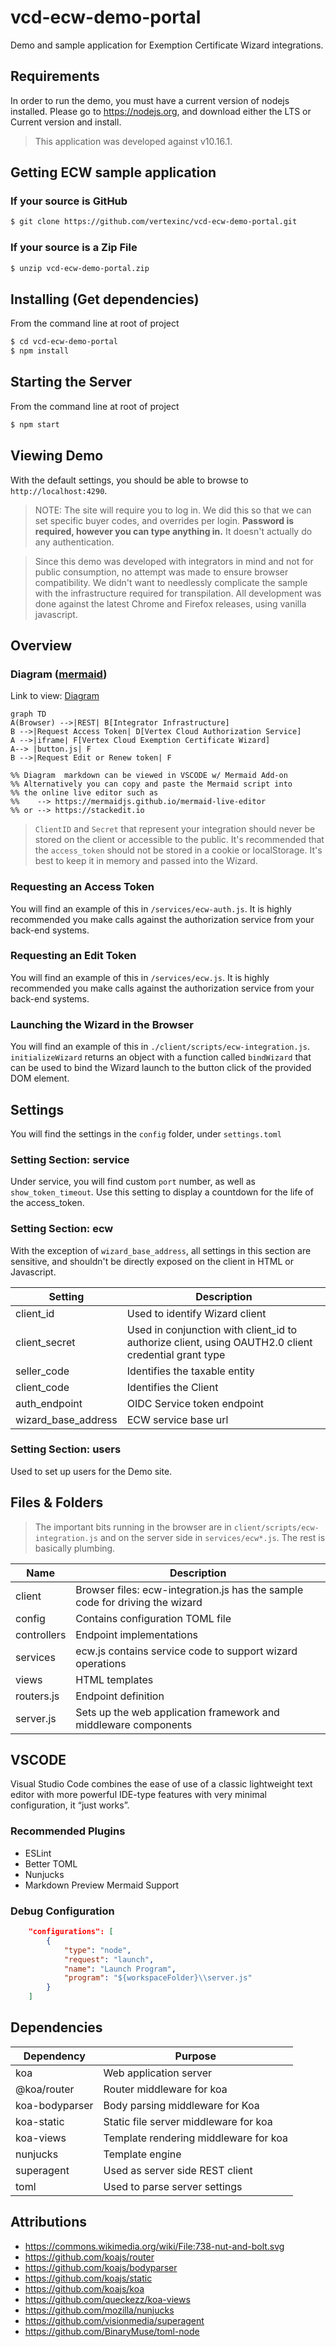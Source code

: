 # vcd-ecw-demo-portal
Demo and sample application for Exemption Certificate Wizard integrations.

## Requirements
In order to run the demo, you must have a current version of nodejs installed.  Please go to https://nodejs.org, and download either the LTS or Current version and install.

>This application was developed against v10.16.1.

## Getting ECW sample application
### If your source is GitHub
```bash
$ git clone https://github.com/vertexinc/vcd-ecw-demo-portal.git
```
### If your source is a Zip File
```bash
$ unzip vcd-ecw-demo-portal.zip
```

## Installing (Get dependencies)
From the command line at root of project

```bash
$ cd vcd-ecw-demo-portal
$ npm install
```

## Starting the Server
From the command line at root of project
```bash
$ npm start
```

## Viewing Demo
With the default settings, you should be able to browse to ```http://localhost:4290```.  
>NOTE: The site will require you to log in. We did this so that we can set specific buyer codes, and overrides per login.  **Password is required, however you can type anything in.**  It doesn't actually do any authentication.

>Since this demo was developed with integrators in mind and not for public consumption, no attempt was made to ensure browser compatibility. We didn't want to needlessly complicate the sample with the infrastructure required for transpilation. All development was done against the latest Chrome and Firefox releases, using vanilla javascript.


## Overview
### Diagram ([mermaid](https://github.com/knsv/mermaid))
Link to view: [Diagram](https://tinyurl.com/y3hmesa7)
```mermaid
graph TD
A(Browser) -->|REST| B[Integrator Infrastructure]
B -->|Request Access Token| D[Vertex Cloud Authorization Service]
A -->|iframe| F[Vertex Cloud Exemption Certificate Wizard]
A--> |button.js| F
B -->|Request Edit or Renew token| F

%% Diagram  markdown can be viewed in VSCODE w/ Mermaid Add-on
%% Alternatively you can copy and paste the Mermaid script into
%% the online live editor such as
%%    --> https://mermaidjs.github.io/mermaid-live-editor
%% or --> https://stackedit.io
```

>```ClientID``` and ```Secret``` that represent your integration should never be stored on the client or accessible to the public.  It's recommended that the ```access_token``` should not be stored in a cookie or localStorage.  It's best to keep it in memory and passed into the Wizard.

### Requesting an Access Token
You will find an example of this in ```/services/ecw-auth.js```.  It is highly recommended you make calls against the authorization service from your back-end systems.

### Requesting an Edit Token
You will find an example of this in ```/services/ecw.js```. It is highly recommended you make calls against the authorization service from your back-end systems. 

### Launching the Wizard in the Browser
You will find an example of this in ```./client/scripts/ecw-integration.js```.  ```initializeWizard``` returns an object with a function called ```bindWizard``` that can be used to bind the Wizard launch to the button click of the provided DOM element.


## Settings
You will find the settings in the ```config``` folder, under ```settings.toml```
### Setting Section: service
Under service, you will find custom ```port``` number, as well as ```show_token_timeout```.  Use this setting to display a countdown for the life of the access_token.

### Setting Section: ecw
With the exception of ```wizard_base_address```, all settings in this section are sensitive, and shouldn't be directly exposed on the client in HTML or Javascript.

|Setting|Description|
|---|---|
|client_id | Used to identify Wizard client|
|client_secret | Used in conjunction with client_id to authorize client, using OAUTH2.0 client credential grant type|
|seller_code | Identifies the taxable entity |
|client_code | Identifies the Client |
|auth_endpoint | OIDC Service token endpoint |
|wizard_base_address | ECW service base url|

### Setting Section: users
Used to set up users for the Demo site.

## Files & Folders
>The important bits running in the browser are in ```client/scripts/ecw-integration.js``` and on the server side in ```services/ecw*.js```.  The rest is basically plumbing.

|Name|Description|
|---|---|
|client|Browser files: ecw-integration.js has the sample code for driving the wizard |
|config|Contains configuration TOML file|
|controllers|Endpoint implementations|
|services|ecw.js contains service code to support wizard operations|
|views| HTML templates|
|routers.js|Endpoint definition|
|server.js|Sets up the web application framework and middleware components|

## VSCODE
Visual Studio Code combines the ease of use of a classic lightweight text editor with more powerful IDE-type features with very minimal configuration, it “just works”.
### Recommended Plugins
* ESLint
* Better TOML
* Nunjucks
* Markdown Preview Mermaid Support

### Debug Configuration
```json
    "configurations": [
        {
            "type": "node",
            "request": "launch",
            "name": "Launch Program",
            "program": "${workspaceFolder}\\server.js"
        }
    ]
```

## Dependencies
| Dependency  | Purpose  | 
|---|---|
|  koa | Web application server |  
|  @koa/router  | Router middleware for koa  |   
|  koa-bodyparser | Body parsing middleware for Koa   |   
|  koa-static |  Static file server middleware for koa |   
|  koa-views | Template rendering middleware for koa   |   
|  nunjucks | Template engine |   
|  superagent| Used as server side REST client |   
|  toml | Used to parse server settings  |   

## Attributions
- https://commons.wikimedia.org/wiki/File:738-nut-and-bolt.svg
- https://github.com/koajs/router
- https://github.com/koajs/bodyparser
- https://github.com/koajs/static
- https://github.com/koajs/koa
- https://github.com/queckezz/koa-views
- https://github.com/mozilla/nunjucks
- https://github.com/visionmedia/superagent
- https://github.com/BinaryMuse/toml-node



